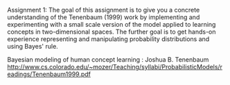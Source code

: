 Assignment 1:
The goal of this assignment is to give you a concrete understanding of the Tenenbaum (1999) work by implementing and experimenting with a small scale version of the model applied to learning concepts in two-dimensional spaces.
The further goal is to get hands-on experience representing and manipulating probability distributions and using Bayes' rule.

Bayesian modeling of human concept learning : Joshua B. Tenenbaum
http://www.cs.colorado.edu/~mozer/Teaching/syllabi/ProbabilisticModels/readings/Tenenbaum1999.pdf
